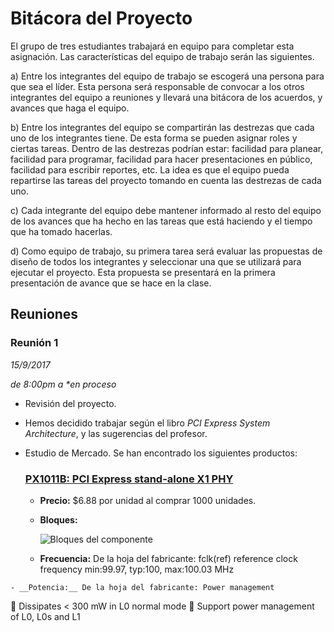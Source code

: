 # Bitácora del Proyecto

El grupo de tres estudiantes trabajará en equipo para completar esta asignación. Las características del equipo de trabajo serán las siguientes.

  a) Entre los integrantes del equipo de trabajo se escogerá una persona para que sea el
líder. Esta persona será responsable de convocar a los otros integrantes del equipo a
reuniones y llevará una bitácora de los acuerdos, y avances que haga el equipo.

  b) Entre los integrantes del equipo se compartirán las destrezas que cada uno de los integrantes tiene. De esta forma se pueden asignar roles y ciertas tareas. Dentro de las destrezas podrían estar: facilidad para planear, facilidad para programar, facilidad para hacer presentaciones en público, facilidad para escribir reportes, etc. La idea es que el equipo pueda repartirse las tareas del proyecto tomando en cuenta las destrezas de cada uno.

  c) Cada integrante del equipo debe mantener informado al resto del equipo de los avances que ha hecho en las tareas que está haciendo y el tiempo que ha tomado hacerlas.

  d) Como equipo de trabajo, su primera tarea será evaluar las propuestas de diseño de todos los integrantes y seleccionar una que se utilizará para ejecutar el proyecto. Esta propuesta se presentará en la primera presentación de avance que se hace en la clase.

  ## Reuniones

  ### Reunión 1
  _15/9/2017_

  _de 8:00pm a *en proceso_

   - Revisión del proyecto.
   - Hemos decidido trabajar según el libro _PCI Express System Architecture_, y las sugerencias del profesor.
   - Estudio de Mercado.
     Se han encontrado los siguientes productos:
     ### [PX1011B: PCI Express stand-alone X1 PHY](https://www.nxp.com/products/interfaces/pci-express/pci-express-stand-alone-x1-phy:PX1011B)

     - __Precio:__ $6.88 por unidad al comprar 1000 unidades.
     - __Bloques:__

       ![Bloques del componente](https://www.nxp.com/assets/images/en/block-diagrams/002aac211.gif)

     - __Frecuencia:__ De la hoja del fabricante: fclk(ref) reference clock frequency min:99.97, typ:100, max:100.03 MHz

    - __Potencia:__ De la hoja del fabricante: Power management
 Dissipates < 300 mW in L0 normal mode
 Support power management of L0, L0s and L1

